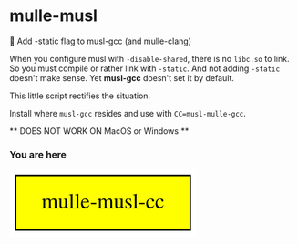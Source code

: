 # mulle-musl

🐚 Add -static flag to musl-gcc (and mulle-clang)

When you configure musl with `-disable-shared`, there is no `libc.so` to link.
So you must compile or rather link with `-static`. And not adding `-static`
doesn't make sense. Yet **musl-gcc** doesn't set it by default.

This little script rectifies the situation.

Install where `musl-gcc` resides and use with `CC=musl-mulle-gcc`.

** DOES NOT WORK ON MacOS or Windows **

### You are here

![Overview](overview.dot.svg)

